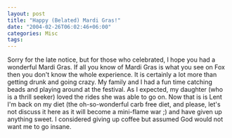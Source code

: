 ```yaml
---
layout: post
title: "Happy (Belated) Mardi Gras!"
date: "2004-02-26T06:02:46+06:00"
categories: Misc 
tags: 
---
```


Sorry for the late notice, but for those who celebrated, I hope you had a wonderful Mardi Gras. If all you know of Mardi Gras is what you see on Fox then you don't know the whole experience. It is certainly a lot more than getting drunk and going crazy. My family and I had a fun time catching beads and playing around at the festival. As I expected, my daughter (who is a thrill seeker) loved the rides she was able to go on. Now that is is Lent I'm back on my diet (the oh-so-wonderful carb free diet, and please, let's not discuss it here as it will become a mini-flame war ;) and have given up anything sweet. I considered giving up coffee but assumed God would not want me to go insane.
